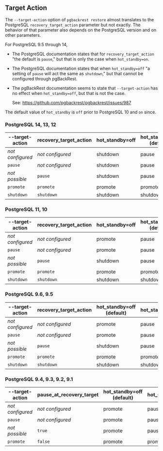 <!--
 Copyright 2021 Crunchy Data Solutions, Inc.
 Licensed under the Apache License, Version 2.0 (the "License");
 you may not use this file except in compliance with the License.
 You may obtain a copy of the License at

 http://www.apache.org/licenses/LICENSE-2.0

 Unless required by applicable law or agreed to in writing, software
 distributed under the License is distributed on an "AS IS" BASIS,
 WITHOUT WARRANTIES OR CONDITIONS OF ANY KIND, either express or implied.
 See the License for the specific language governing permissions and
 limitations under the License.
-->

## Target Action

The `--target-action` option of `pgbackrest restore` almost translates to the
PostgreSQL `recovery_target_action` parameter but not exactly. The behavior of
that parameter also depends on the PostgreSQL version and on other parameters.

For PostgreSQL 9.5 through 14,

 - The PostgreSQL documentation states that for `recovery_target_action`
   "the default is `pause`," but that is only the case when `hot_standby=on`.

 - The PostgreSQL documentation states that when `hot_standby=off` "a setting
   of `pause` will act the same as `shutdown`," but that cannot be configured
   through pgBackRest.

 - The pgBackRest documentation seems to state that `--target-action` has no
   effect when `hot_standby=off`, but that is not the case.

   See: https://github.com/pgbackrest/pgbackrest/issues/987

The default value of `hot_standby` is `off` prior to PostgreSQL 10 and `on` since.

### PostgreSQL 14, 13, 12

[12]: https://www.postgresql.org/docs/12/runtime-config-wal.html
[commit]: https://git.postgresql.org/gitweb/?p=postgresql.git;h=2dedf4d9a899b36d1a8ed29be5efbd1b31a8fe85

| --target-action  | recovery_target_action | hot_standby=off | hot_standby=on (default) |
|------------------|------------------------|-----------------|--------------------------|
| _not configured_ | _not configured_       | shutdown        | pause                    |
| `pause`          | _not configured_       | shutdown        | pause                    |
| _not possible_   | `pause`                | shutdown        | pause                    |
| `promote`        | `promote`              | promote         | promote                  |
| `shutdown`       | `shutdown`             | shutdown        | shutdown                 |


### PostgreSQL 11, 10

[11]: https://www.postgresql.org/docs/11/recovery-target-settings.html
[10]: https://www.postgresql.org/docs/10/runtime-config-replication.html

| --target-action  | recovery_target_action | hot_standby=off | hot_standby=on (default) |
|------------------|------------------------|-----------------|--------------------------|
| _not configured_ | _not configured_       | promote         | pause                    |
| `pause`          | _not configured_       | promote         | pause                    |
| _not possible_   | `pause`                | shutdown        | pause                    |
| `promote`        | `promote`              | promote         | promote                  |
| `shutdown`       | `shutdown`             | shutdown        | shutdown                 |


### PostgreSQL 9.6, 9.5

[9.6]: https://www.postgresql.org/docs/9.6/recovery-target-settings.html

| --target-action  | recovery_target_action | hot_standby=off (default) | hot_standby=on |
|------------------|------------------------|---------------------------|----------------|
| _not configured_ | _not configured_       | promote                   | pause          |
| `pause`          | _not configured_       | promote                   | pause          |
| _not possible_   | `pause`                | shutdown                  | pause          |
| `promote`        | `promote`              | promote                   | promote        |
| `shutdown`       | `shutdown`             | shutdown                  | shutdown       |


### PostgreSQL 9.4, 9.3, 9.2, 9.1

[9.4]: https://www.postgresql.org/docs/9.4/recovery-target-settings.html
[9.4]: https://www.postgresql.org/docs/9.4/runtime-config-replication.html

| --target-action  | pause_at_recovery_target | hot_standby=off (default) | hot_standby=on |
|------------------|--------------------------|---------------------------|----------------|
| _not configured_ | _not configured_         | promote                   | pause          |
| `pause`          | _not configured_         | promote                   | pause          |
| _not possible_   | `true`                   | promote                   | pause          |
| `promote`        | `false`                  | promote                   | promote        |


<!--

### Setup

# Change to a directory with enough space to restore and choose a data directory.

cd /pgdata
export PGDATA="$(pwd)/test"

# Do a full restore then start PostgreSQL. It will run in the foreground, replay,
# and promote. Notice the LSN in the "consistent recovery state reached" message.
# The "selected new timeline" message indicates that it promoted.
# Use ^C to shutdown.

pgbackrest restore --pg1-path="$PGDATA" --stanza=db
(cd "$PGDATA"; postgres -c archive_command=false -c logging_collector=off -c port=9999)


### Test

# Delete the data directory and perform a PITR.
# Start PostgreSQL with hot_standby=on, and it will replay then pause.
# Notice the "pausing at the end of recovery" message. Use ^C to shutdown.

rm -rf "$PGDATA"
pgbackrest restore --pg1-path="$PGDATA" --stanza=db --type=lsn --target="$LSN"
(cd "$PGDATA"; postgres -c archive_command=false -c logging_collector=off -c port=9999 -c hot_standby=on)

# Repeat the test with any pgBackRest and PostgreSQL settings you like. Look
# in PostgreSQL conf files to see what is or is not configured.

grep recovery_target_action "$PGDATA"/*.conf

-->